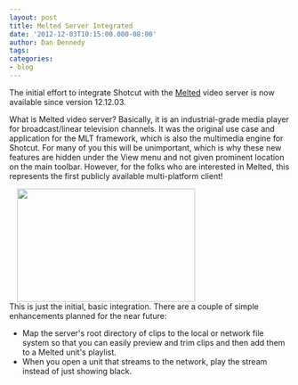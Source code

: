 ```yaml
---
layout: post
title: Melted Server Integrated
date: '2012-12-03T10:15:00.000-08:00'
author: Dan Dennedy
tags: 
categories:
- blog
---
```


The initial effort to integrate Shotcut with the <a href="http://www.mltframework.org/bin/view/MLT/Melted">Melted</a> video server is now available since version 12.12.03.

What is Melted video server? Basically, it is an industrial-grade media player for broadcast/linear television channels. It was the original use case and application for the MLT framework, which is also the multimedia engine for Shotcut. For many of you this will be unimportant, which is why these new features are hidden under the View menu and not given prominent location on the main toolbar. However, for the folks who are interested in Melted, this represents the first publicly available multi-platform client!<br>
<div class="separator" style="clear: both; text-align: left;"><a href="http://1.bp.blogspot.com/-Cj6IVIc3jsY/ULzll-zkaHI/AAAAAAAABuk/06nKfeesz6U/s1600/Shotcut-Melted.png" imageanchor="1" style="margin-left: 1em; margin-right: 1em;"><img border="0" src="http://1.bp.blogspot.com/-Cj6IVIc3jsY/ULzll-zkaHI/AAAAAAAABuk/06nKfeesz6U/s1600/Shotcut-Melted.png" height="203" width="320"></a></div>This is just the initial, basic integration. There are a couple of simple enhancements planned for the near future:<br>
<ul><li>Map the server's root directory of clips to the local or network file system so that you can easily preview and trim clips and then add them to a Melted unit's playlist.</li><li>When you open a unit that streams to the network, play the stream instead of just showing black.</li></ul>
